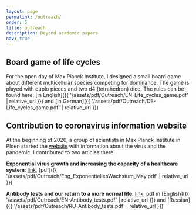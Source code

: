 ```yaml
---
layout: page
permalink: /outreach/
order: 5
title: outreach
description: Beyond academic papers
nav: true
---
```


## Board game of life cycles

For the open day of Max Planck Institute, I designed a small board game about different multicellular species competing for dominance. The game is played with duplo pieces and two d4 (tetrahedron) dice.
The rules can be found here: [in English]({{ '/assets/pdf/Outreach/EN-Life_cycles_game.pdf' | relative_url }}) and [in German]({{ '/assets/pdf/Outreach/DE-Life_cycles_game.pdf' | relative_url }})


## Contribution to coronavirus information website

At the beginning of 2020, a group of scientists in Max Planck Institute in Ploen started the [website](http://web.evolbio.mpg.de/evoltheo_corona/index.html) with information about the virus and the pandemic. I contributed to two articles there:

**Exponential virus growth and increasing the capacity of a healthcare system**: [link](http://web.evolbio.mpg.de/evoltheo_corona/articles/AT_CommExpGrowth/01_english/Eng_ExponentiellesWachstum_May.pdf), [pdf]({{ '/assets/pdf/Outreach/Eng_ExponentiellesWachstum_May.pdf' | relative_url }}) 

**Antibody tests and our return to a more normal life**: [link](http://web.evolbio.mpg.de/evoltheo_corona/articles/YP_AntibodyTests/index_EN.html), pdf in [English]({{ '/assets/pdf/Outreach/EN-Antibody_tests.pdf' | relative_url }}) and [Russian]({{ '/assets/pdf/Outreach/RU-Antibody_tests.pdf' | relative_url }})

